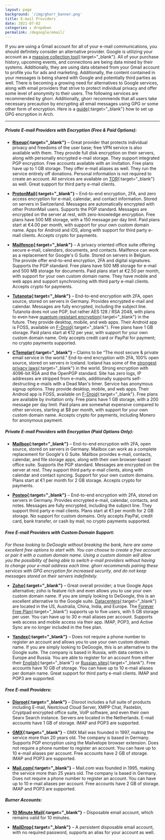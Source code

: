 ```yaml
---
layout: page
background: '/img/ghorr_banner.png'
title: E-mail Providers
date: 2021-07-02
categories : dropdown
permalink: /degoogle/email/
---
```


If you are using a Gmail account for all of your e-mail communications, you should definitely consider an alternative provider.  Google is utilizing your account as a [massive collection tool](https://www.techspot.com/news/80134-google-uses-receipts-sent-gmail-log-online-purchases.html){:target="_blank"}.  All of your purchase history, upcoming events, and connections are being data mined by their systems.  Additionally, they are using data obtained from your Gmail account to profile you for ads and marketing.  Additionally, the content contained in your messages is being shared with Google and potentially third parties as well.  There is becoming a growing need for alternatives to Google services, along with email providers that strive to protect individual privacy and offer some level of anonymity to their users. The following services are recommended by ghorr.  Additionally, ghorr recommends that all users take necessary precaution by encrypting all email messages using GPG or some other form of encryption.  Here is a [guide](../../arch/gpg){:target="_blank"} how to set up GPG encryption in Arch.

________________________________________________________________________________________________________________

##### Private E-mail Providers with Encryption (Free & Paid Options):

* **[Riseup](https://riseup.net){:target="_blank"}** – Great provider that protects individual privacy and freedoms of the user base; free VPN service is also available with them.  They provide full disk encryption on their servers, along with personally encrypted e-mail storage.  They support integrated PGP encryption.  Free accounts available with an invitation.  Free plans have up to 1 GB storage.  They offer e-mail aliases as well.  They run the service entirely off donations.  Personal information is not required to create an account.  All services are available on [TOR](https://2019.www.torproject.org/docs/tor-onion-service.html.en){:target="_blank"} as well.  Great support for third party e-mail clients.

* **[ProtonMail](https://protonmail.com){:target="_blank"}** – End-to-end encryption, 2FA, and zero access encryption for e-mail, calendar, and contact information.  Stored on servers in Switzerland.  Messages are automatically encrypted with other ProtonMail users.  Supports the PGP standard.  Messages are encrypted on the server at rest, with zero-knowledge encryption.  Free plans have 500 MB storage, with a 150 message per day limit.  Paid plans start at €4.00 per month, with support for your own custom domain name.  Apps for Android and iOS, along with support for third party e-mail clients.  Accepts crypto for payments.

* **[Mailfence](https://mailfence.com){:target="_blank"}** – A privacy oriented office suite offering secure e-mail, calendars, documents, and contacts.  Mailfence can work as a replacement for Google's G Suite.  Stored on servers in Belgium.  The provide offer end-to-end encryption, 2FA and digital signatures.  Supports the PGP standard.  Free plans have 500 MB storage for e-mail and 500 MB storage for documents.  Paid plans start at €2.50 per month, with support for your own custom domain name.  They have mobile and web apps and support synchronizing with third party e-mail clients.  Accepts crypto for payments.

* **[Tutanota](https://tutanota.com){:target="_blank"}** – End-to-end encryption with 2FA, open source, stored on servers in Germany.  Provides encrypted e-mail and calendar.  Messages are fully encrypted, including the subject line.  Tutanota does not use PGP, but rather AES 128 / RSA 2048, with plans to even have [quantum-resistant encryption](https://tutanota.com/blog/posts/pqmail-launch-post-quantum-cryptography){:target="_blank"} in the future.  They provide desktop, mobile, and web apps.  Their Android app is FOSS, available on [F-Droid](https://f-droid.org/en/packages/de.tutao.tutanota){:target="_blank"}.  Free plans have 1 GB storage.  Paid plans start at €12 per year, with support for your own custom domain name.  Only accepts credit card or PayPal for payment; no crypto payments supported.

* **[CTemplar](https://ctemplar.com){:target="_blank"}** – Claims to be “The most secure & private email service in the world.”  End-to-end encryption with 2FA, 100% open source, stored on servers in Iceland.  Iceland has some of the [strongest privacy laws](https://ctemplar.com/icelandic-privacy-laws){:target="_blank"} in the world.  Strong encryption with 4096-bit RSA and the OpenPGP standard.  Site has zero logs, IP addresses are stripped from e-mails, additionally supports self-destructing e-mails with a Dead Man's timer.  Service has anonymous signup options.  They provide desktop, mobile, and web apps.  Their Android app is FOSS, available on [F-Droid](https://f-droid.org/en/packages/com.ctemplar.app.fdroid){:target="_blank"}.  Free plans are available by invitation only.  Free plans have 1 GB storage, with a 200 message per day limit.  Paid plans are somewhat expensive compared to other services, starting at $8 per month, with support for your own custom domain name.  Accepts crypto for payments, including Monero for anonymous payment.

##### Private E-mail Providers with Encryption (Paid Options Only):

* **[Mailbox](https://mailbox.org/en){:target="_blank"}** – End-to-end encryption with 2FA, open source, stored on servers in Germany.  Mailbox can work as a complete replacement for Google's G Suite.  Mailbox provides e-mail, contacts, calendar, and file storage apps, along with their own browser-based office suite.  Supports the PGP standard.  Messages are encrypted on the server at rest.  They support third party e-mail clients, along with calendar and contact syncing.  Support for your own custom domains.  Plans start at €1 per month for 2 GB storage.  Accepts crypto for payments.

* **[Posteo](https://posteo.de/en){:target="_blank"}** – End-to-end encryption with 2FA, stored on servers in Germany.  Provides encrypted e-mail, calendar, contacts, and notes.  Messages are fully encrypted, including the subject line.  They support third party e-mail clients.  Plans start at €1 per month for 2 GB storage.  No support for custom domains.  Only accepts PayPal, credit card, bank transfer, or cash by mail; no crypto payments supported.

##### Free E-mail Providers with Custom Domain Support:

*For those looking to DeGoogle without breaking the bank, here are some excellent free options to start with.  You can choose to create a free account or pair it with a custom domain name.  Using a custom domain will allow you the possibility of being able to switch e-mail providers without having to change your e-mail address each time.  ghorr recommends pairing these services with GPG encryption for increased security, and do not keep messages stored on their servers indefinitely.*

* **[Zoho](https://zoho.com){:target="_blank"}** – Great overall provider; a true Google Apps alternative; zoho is feature rich and even allows you to use your own custom domain name.  If you are simply looking to DeGoogle, this is an excellent alternative to the Google suite.  [Datacenters](https://www.zoho.com/know-your-datacenter.html){:target="_blank"} are located in the US, Australia, China, India, and Europe.  The [Forever Free Plan](https://www.zoho.com/mail/zohomail-pricing.html){:target="_blank"} supports up to five users, with 5 GB storage per user.  You can have up to 30 e-mail aliases per account.  Supports web access and mobile access via their app.  IMAP, POP3, and Active Sync are no longer included in the free plan.

* **[Yandex](https://mail.yandex.com){:target="_blank"}** – Does not require a phone number to register an account and allows you to use your own custom domain name.  If you are simply looking to DeGoogle, this is an alternative to the Google suite.  The company is based in Russia, with data centers in Europe and Russia.  You are able to register for an account from either their [English](https://mail.yandex.com){:target="_blank"} or [Russian sites](https://mail.yandex.ru){:target="_blank"}.  Free accounts have 10 GB of storage.  You can have up to 10 e-mail aliases per domain name.  Great support for third party e-mail clients.  IMAP and POP3 are supported.

##### Free E-mail Providers:

* **[Disroot](https://disroot.org/en){:target="_blank"}** – Disroot includes a full suite of products including E-mail, Nextcloud Cloud Server, XMPP Chat, Pastebin, Cryptpad encrypted office suite, VoIP software, and even their own Searx Search instance.  Servers are located in the Netherlands.  E-mail accounts have 1 GB of storage.  IMAP and POP3 are supported.

* **[GMX](https://gmx.com/){:target="_blank"}** – GMX Mail was founded in 1997, making the service more than 20 years old.  The company is based in Germany.  Supports PGP encryption using the Mailvelope browser extension.  Does not require a phone number to register an account.  You can have up to 10 e-mail aliases per account.  Free accounts have 2 GB of storage.  IMAP and POP3 are supported.

* **[Mail.com](https://mail.com/){:target="_blank"}** – Mail.com was founded in 1995, making the service more than 25 years old.  The company is based in Germany.  Does not require a phone number to register an account.  You can have up to 10 e-mail aliases per account.  Free accounts have 2 GB of storage.  IMAP and POP3 are supported.

##### Burner Accounts:

* **[10 Minute Mail](https://10minutemail.com/){:target="_blank"}** – Disposable email account, which remains valid for 10 minutes.

* **[MailDrop](https://maildrop.cc/){:target="_blank"}** – A persistent disposable email account, with no required password, supports an alias for your account as well.
